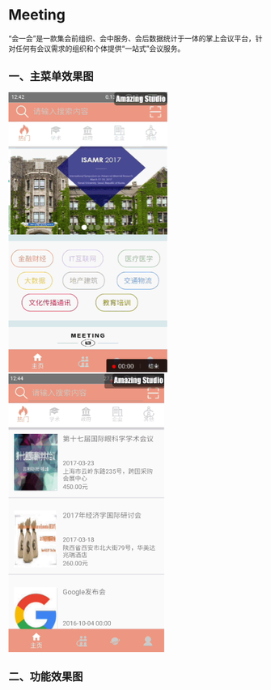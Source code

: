 # Meeting

“会一会”是一款集会前组织、会中服务、会后数据统计于一体的掌上会议平台，针对任何有会议需求的组织和个体提供“一站式”会议服务。

## 一、主菜单效果图
![image](http://github.com/twostarxx/Meeting/raw/master/image-Readme/主菜单效果图1.png)
![image](https://github.com/twostarxx/Meeting/raw/master/image-Readme/主菜单效果图2.png)

## 二、功能效果图

## 
